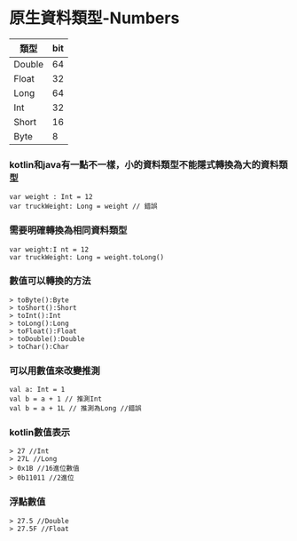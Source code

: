 # 原生資料類型-Numbers
類型           | bit
------------- | -------------
Double        | 64
Float         | 32
Long          | 64
Int           | 32
Short         | 16
Byte          | 8

### kotlin和java有一點不一樣，小的資料類型不能隱式轉換為大的資料類型
	var weight : Int = 12
	var truckWeight: Long = weight // 錯誤

### 需要明確轉換為相同資料類型
	var weight:I nt = 12
	var truckWeight: Long = weight.toLong()
### 數值可以轉換的方法
~~~
> toByte():Byte
> toShort():Short
> toInt():Int
> toLong():Long
> toFloat():Float
> toDouble():Double
> toChar():Char
~~~
### 可以用數值來改變推測
	val a: Int = 1
	val b = a + 1 // 推測Int
	val b = a + 1L // 推測為Long //錯誤

### kotlin數值表示
~~~
> 27 //Int
> 27L //Long
> 0x1B //16進位數值
> 0b11011 //2進位
~~~

### 浮點數值
~~~
> 27.5 //Double
> 27.5F //Float
~~~







